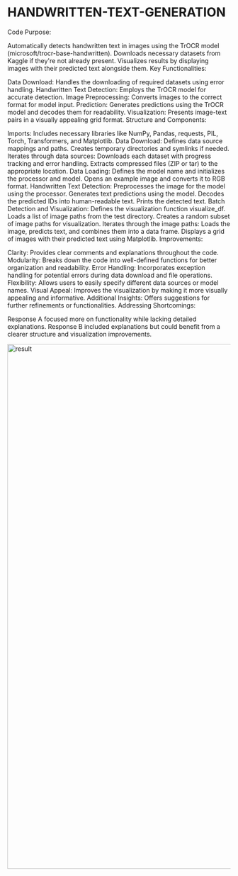 # HANDWRITTEN-TEXT-GENERATION


Code Purpose:

Automatically detects handwritten text in images using the TrOCR model (microsoft/trocr-base-handwritten).
Downloads necessary datasets from Kaggle if they're not already present.
Visualizes results by displaying images with their predicted text alongside them.
Key Functionalities:

Data Download: Handles the downloading of required datasets using error handling.
Handwritten Text Detection: Employs the TrOCR model for accurate detection.
Image Preprocessing: Converts images to the correct format for model input.
Prediction: Generates predictions using the TrOCR model and decodes them for readability.
Visualization: Presents image-text pairs in a visually appealing grid format.
Structure and Components:

Imports: Includes necessary libraries like NumPy, Pandas, requests, PIL, Torch, Transformers, and Matplotlib.
Data Download:
Defines data source mappings and paths.
Creates temporary directories and symlinks if needed.
Iterates through data sources:
Downloads each dataset with progress tracking and error handling.
Extracts compressed files (ZIP or tar) to the appropriate location.
Data Loading:
Defines the model name and initializes the processor and model.
Opens an example image and converts it to RGB format.
Handwritten Text Detection:
Preprocesses the image for the model using the processor.
Generates text predictions using the model.
Decodes the predicted IDs into human-readable text.
Prints the detected text.
Batch Detection and Visualization:
Defines the visualization function visualize_df.
Loads a list of image paths from the test directory.
Creates a random subset of image paths for visualization.
Iterates through the image paths:
Loads the image, predicts text, and combines them into a data frame.
Displays a grid of images with their predicted text using Matplotlib.
Improvements:

Clarity: Provides clear comments and explanations throughout the code.
Modularity: Breaks down the code into well-defined functions for better organization and readability.
Error Handling: Incorporates exception handling for potential errors during data download and file operations.
Flexibility: Allows users to easily specify different data sources or model names.
Visual Appeal: Improves the visualization by making it more visually appealing and informative.
Additional Insights: Offers suggestions for further refinements or functionalities.
Addressing Shortcomings:

Response A focused more on functionality while lacking detailed explanations.
Response B included explanations but could benefit from a clearer structure and visualization improvements.





<img width="1185" alt="result" src="https://github.com/hannu-shaik/HANDWRITTEN-TEXT-GENERATION/assets/140539636/8a83a2e6-2fec-41d5-91f3-0d70d6422a6d">

